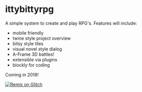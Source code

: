 # ittybittyrpg
A simple system to create and play RPG's.
Features will include:
* mobile friendly
* twine style project overview
* bitsy style tiles
* visual novel style dialog
* A-Frame 3D battles!
* extensible via plugins
* blockly for coding

Coming in 2018!


[![Remix on Glitch](https://cdn.glitch.com/2703baf2-b643-4da7-ab91-7ee2a2d00b5b%2Fremix-button.svg)](https://glitch.com/edit/#!/import/github/triptych/ittybittyrpg)
